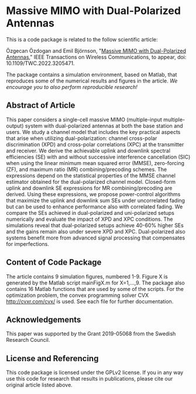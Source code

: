 Massive MIMO with Dual-Polarized Antennas
==================

This is a code package is related to the follow scientific article:

Özgecan Özdogan and Emil Björnson, "[Massive MIMO with Dual-Polarized Antennas](https://arxiv.org/pdf/2202.10084.pdf)," IEEE Transactions on Wireless Communications, to appear, doi: 10.1109/TWC.2022.3205471.

The package contains a simulation environment, based on Matlab, that reproduces some of the numerical results and figures in the article. *We encourage you to also perform reproducible research!*


## Abstract of Article

This paper considers a single-cell massive MIMO (multiple-input multiple-output) system with dual-polarized antennas at both the base station and users. We study a channel model that includes the key practical aspects that arise when utilizing dual-polarization: channel cross-polar discrimination (XPD) and cross-polar correlations (XPC) at the transmitter and receiver. We derive the achievable uplink and downlink spectral efficiencies (SE) with and without successive interference cancellation (SIC) when using the linear minimum mean squared error (MMSE), zero-forcing (ZF), and maximum ratio (MR) combining/precoding schemes. The expressions depend on the statistical properties of the MMSE channel estimator obtained for the dual-polarized channel model. Closed-form uplink and downlink SE expressions for MR combining/precoding are derived. Using these expressions, we propose power-control algorithms that maximize the uplink and downlink sum SEs under uncorrelated fading but can be used to enhance performance also with correlated fading. We compare the SEs achieved in dual-polarized and uni-polarized setups numerically and evaluate the impact of XPD and XPC conditions. The simulations reveal that dual-polarized setups achieve 40-60% higher SEs and the gains remain also under severe XPD and XPC. Dual-polarized also systems benefit more from advanced signal processing that compensates for imperfections.


## Content of Code Package

The article contains 9 simulation figures, numbered 1-9. Figure X is generated by the Matlab script mainFigX.m for X=1,...,9.
The package also contains 16 Matlab functions that are used by some of the scripts.
For the optimization problem, the convex programming solver CVX http://cvxr.com/cvx/ is used. 
See each file for further documentation.


## Acknowledgements

This paper was supported by the Grant 2019-05068 from the Swedish Research Council.


## License and Referencing

This code package is licensed under the GPLv2 license. If you in any way use this code for research that results in publications, please cite our original article listed above.
